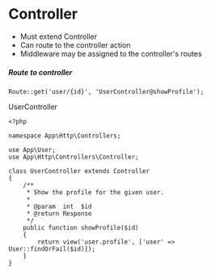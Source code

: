 # Controller
- Must extend Controller
- Can route to the controller action
- Middleware may be assigned to the controller's routes

##### Route to controller

	Route::get('user/{id}', 'UserController@showProfile');

UserController

	<?php
	
	namespace App\Http\Controllers;
	
	use App\User;
	use App\Http\Controllers\Controller;
	
	class UserController extends Controller
	{
	    /**
	     * Show the profile for the given user.
	     *
	     * @param  int  $id
	     * @return Response
	     */
	    public function showProfile($id)
	    {
	        return view('user.profile', ['user' => User::findOrFail($id)]);
	    }
	}
